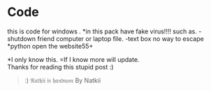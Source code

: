 # Code
this is code for windows .
 *in this pack have fake virus!!!! such as.
 -shutdown friend computer or laptop file.
 -text box no way to escape 
  *python open the website55+
  
  *I only know this.
    =If I know more will update.            
  Thanks for reading this stupid post :)     
  >:) 𝔑𝔞𝔱𝔨𝔦𝔦 𝔦𝔰 𝔥𝔞𝔫𝔡𝔰𝔬𝔪
By Natkii 

